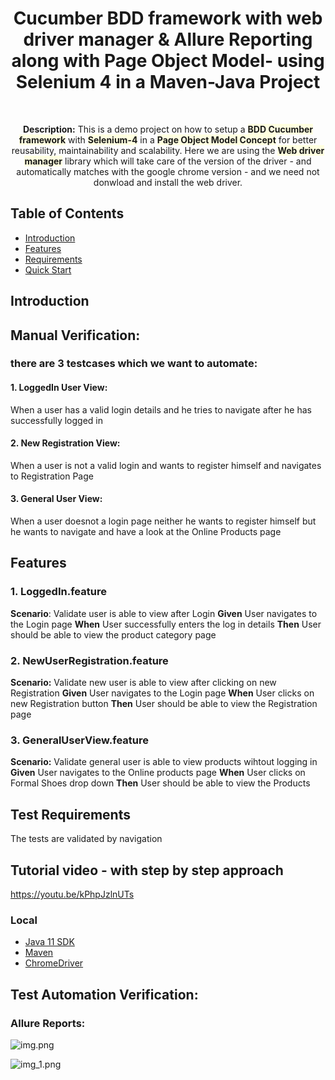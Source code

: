 
<h1 align="center"> Cucumber BDD framework with web driver manager & Allure Reporting along with Page Object Model- using Selenium 4 in a Maven-Java Project</h1> <br>

<p align="center">
  <b>Description:</b> This is a demo project on how to setup a <b style="background-color:lightyellow;">BDD Cucumber framework</b> with <b style="background-color:lightyellow;">Selenium-4</b> in a <b style="background-color:lightyellow;">Page Object Model Concept</b> for better reusability, maintainability and scalability. Here we are using the <b style="background-color:lightyellow;">Web driver manager</b> library which will take care of the version of the driver - and automatically matches with the google chrome version - and we need not donwload and install the web driver.
</p>

## Table of Contents

- [Introduction](#introduction)
- [Features](#features)
- [Requirements](#requirements)
- [Quick Start](#quick-start)


## Introduction

## Manual Verification:
### there are 3 testcases which we want to automate:

#### 1. LoggedIn User View:
When a user has a valid login details and he tries to navigate after he has successfully logged in

#### 2. New Registration View:
When a user is not a valid login and wants to register himself and navigates to Registration Page

#### 3. General User View:
When a user doesnot a login page neither he wants to register himself but he wants to navigate and have a look at the Online Products page


## Features
### 1. LoggedIn.feature
<b>Scenario</b>: Validate user is able to view after Login
<b>Given</b> User navigates to the Login page
<b>When</b> User successfully enters the log in details
<b>Then</b> User should be able to view the product category page

### 2. NewUserRegistration.feature
<b>Scenario:</b> Validate new user is able to view after clicking on new Registration
<b>Given</b> User navigates to the Login page
<b>When</b> User clicks on new Registration button
<b>Then</b> User should be able to view the Registration page

### 3. GeneralUserView.feature
<b>Scenario:</b> Validate general user is able to view products wihtout logging in
<b>Given</b> User navigates to the Online products page
<b>When</b> User clicks on Formal Shoes drop down
<b>Then</b> User should be able to view the Products


## Test Requirements
The tests are validated by navigation

## Tutorial video - with step by step approach
https://youtu.be/kPhpJzlnUTs



### Local
* [Java 11 SDK](https://www.oracle.com/au/java/technologies/javase/jdk11-archive-downloads.html)
* [Maven](https://maven.apache.org/download.cgi)
* [ChromeDriver](https://chromedriver.chromium.org/downloads)

## Test Automation Verification:

### Allure Reports:

![img.png](img.png)

![img_1.png](img_1.png)
